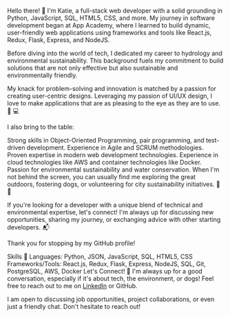 Hello there! :wave: I'm Katie, a full-stack web developer with a solid grounding in Python, JavaScript, SQL, HTML5, CSS, and more. My journey in software development began at App Academy, where I learned to build dynamic, user-friendly web applications using frameworks and tools like React.js, Redux, Flask, Express, and NodeJS.

Before diving into the world of tech, I dedicated my career to hydrology and environmental sustainability. This background fuels my commitment to build solutions that are not only effective but also sustainable and environmentally friendly.

My knack for problem-solving and innovation is matched by a passion for creating user-centric designs. Leveraging my passion of UI/UX design, I love to make applications that are as pleasing to the eye as they are to use. :art: :computer:

I also bring to the table:

Strong skills in Object-Oriented Programming, pair programming, and test-driven development.
Experience in Agile and SCRUM methodologies.
Proven expertise in modern web development technologies.
Experience in cloud technologies like AWS and container technologies like Docker.
Passion for environmental sustainability and water conservation.
When I'm not behind the screen, you can usually find me exploring the great outdoors, fostering dogs, or volunteering for city sustainability initiatives. :dog: :deciduous_tree:

If you're looking for a developer with a unique blend of technical and environmental expertise, let's connect! I'm always up for discussing new opportunities, sharing my journey, or exchanging advice with other starting developers. :mailbox_with_mail:

Thank you for stopping by my GitHub profile!

Skills :toolbox:
Languages: Python, JSON, JavaScript, SQL, HTML5, CSS
Frameworks/Tools: React.js, Redux, Flask, Express, NodeJS, SQL, Git, PostgreSQL, AWS, Docker
Let's Connect! :handshake:
I'm always up for a good conversation, especially if it's about tech, the environment, or dogs! Feel free to reach out to me on [LinkedIn](https://www.linkedin.com/in/katie-geyer-087a21169/) or GitHub.

I am open to discussing job opportunities, project collaborations, or even just a friendly chat. Don't hesitate to reach out!


